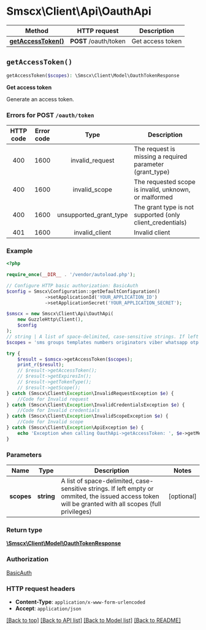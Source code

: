 # Smscx\Client\Api\OauthApi


| Method | HTTP request | Description |
| ------------- | ------------- | ------------- |
| [**getAccessToken()**](OauthApi.md#getAccessToken) | **POST** /oauth/token | Get access token |


## `getAccessToken()`

```php
getAccessToken($scopes): \Smscx\Client\Model\OauthTokenResponse
```

**Get access token**

Generate an access token.    

### Errors for POST `/oauth/token`  
| HTTP code  | Error code  | Type  | Description  |  
|:------------:|:------------:|:------------:| ------------ |  
| 400 | 1600  |  invalid_request  |  The request is missing a required parameter (grant_type) |  
| 400 | 1600  |  invalid_scope  |  The requested scope is invalid, unknown, or malformed |  
| 400 | 1600  |  unsupported_grant_type  |  The grant type is not supported (only client_credentials) |
| 401 | 1600  |  invalid_client  |  Invalid client |  

### Example

```php
<?php

require_once(__DIR__ . '/vendor/autoload.php');

// Configure HTTP basic authorization: BasicAuth
$config = Smscx\Configuration::getDefaultConfiguration()
              ->setApplicationId('YOUR_APPLICATION_ID')
              ->setApplicationSecret('YOUR_APPLICATION_SECRET');

$smscx = new Smscx\Client\Api\OauthApi(
    new GuzzleHttp\Client(),
    $config
);
// string | A list of space-delimited, case-sensitive strings. If left empty or ommited, the issued access token will be granted with all scopes (full privileges)
$scopes = 'sms groups templates numbers originators viber whatsapp otp'; 

try {
    $result = $smscx->getAccessToken($scopes);
    print_r($result);
    // $result->getAccessToken();
    // $result->getExpiresIn();
    // $result->getTokenType();
    // $result->getScope();
} catch (Smscx\Client\Exception\InvalidRequestException $e) {
    //Code for Invalid request
} catch (Smscx\Client\Exception\InvalidCredentialsException $e) {
    //Code for Invalid credentials
} catch (Smscx\Client\Exception\InvalidScopeException $e) {
    //Code for Invalid scope
} catch (Smscx\Client\Exception\ApiException $e) {
    echo 'Exception when calling OauthApi->getAccessToken: ', $e->getMessage(), PHP_EOL;
}
```

### Parameters

| Name | Type | Description  | Notes |
| ------------- | ------------- | ------------- | ------------- |
| **scopes** | **string**| A list of space-delimited, case-sensitive strings. If left empty or ommited, the issued access token will be granted with all scopes (full privileges) | [optional] |

### Return type

[**\Smscx\Client\Model\OauthTokenResponse**](../Model/OauthTokenResponse.md)

### Authorization

[BasicAuth](../../README.md#BasicAuth)

### HTTP request headers

- **Content-Type**: `application/x-www-form-urlencoded`
- **Accept**: `application/json`

[[Back to top]](#) [[Back to API list]](../../README.md#endpoints)
[[Back to Model list]](../../README.md#models)
[[Back to README]](../../README.md)
